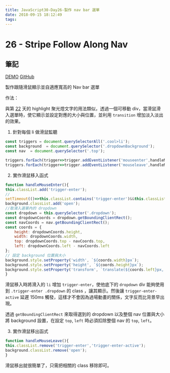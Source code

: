 ```yaml
---
title: JavaScript30-Day26-製作 nav bar 選單
date: 2018-09-15 18:12:49
tags:
---
```

# 26 - Stripe Follow Along Nav

## 筆記

[DEMO](https://weiyuan1993.github.io/JavaScript30/26-Stripe-Follow-Along-Nav)
[GitHub](https://github.com/weiyuan1993/JavaScript30/tree/master/26-Stripe-Follow-Along-Nav)

製作跟隨滑鼠顯示並自適應寬高的 Nav bar 選單
<!--more-->

作法：

與第 [22](https://weiyuan1993.github.io/JavaScript30/22-Follow-Along-Link-Highlighter) 天的 highlight 聚光燈文字的用法類似，透過一個可移動 div，當滑鼠滑入選單時，使它顯示並設定對應的大小與位置，並利用 `transition` 增加淡入淡出的效果。


1. 針對每個 li 做滑鼠監聽
```javascript 
const triggers = document.querySelectorAll('.cool>li');
const background  = document.querySelector('.dropdownBackground');
const nav  = document.querySelector('.top');

triggers.forEach(trigger=>trigger.addEventListener('mouseenter',handleMouseEnter));
triggers.forEach(trigger=>trigger.addEventListener('mouseleave',handleMouseLeave));
```
2. 實作滑鼠移入函式
```javascript
function handleMouseEnter(){
this.classList.add('trigger-enter');
// 
setTimeout(()=>this.classList.contains('trigger-enter')&&this.classList.add('trigger-enter-active'),150);
background.classList.add('open');
//取滑入選單內的 dropdown
const dropdown = this.querySelector('.dropdown');
const dropdownCoords = dropdown.getBoundingClientRect();
const navCoords = nav.getBoundingClientRect();
const coords = {
    height: dropdownCoords.height,
    width: dropdownCoords.width,
    top: dropdownCoords.top - navCoords.top,
    left: dropdownCoords.left - navCoords.left
};
// 設定 background 位置與大小
background.style.setProperty('width', `${coords.width}px`);
background.style.setProperty('height', `${coords.height}px`);
background.style.setProperty('transform', `translate(${coords.left}px, ${coords.top}px)`);
}
```
滑鼠移入時將滑入的 `li` 增加 `trigger-enter`，使他底下的 `dropdown` div 能夠使用到 `.trigger-enter .dropdown` 的 class ，讓其顯示。然後讓 `trigger-enter-active` 延遲 150ms 觸發，這樣才不會因為過場動畫的關係，文字反而比背景早出現。

透過 `getBoundingClientRect` 來取得選到的 dropdown 以及整個 nav 位置與大小將 background 設置，在設定 `top`, `left` 時必須扣除整個 nav 的 `top`, `left`。


3. 實作滑鼠移出函式
```javascript
function handleMouseLeave(){
this.classList.remove('trigger-enter','trigger-enter-active');
background.classList.remove('open');
}
```
滑鼠移出就很簡單了，只需把相關的 class 移除即可。

